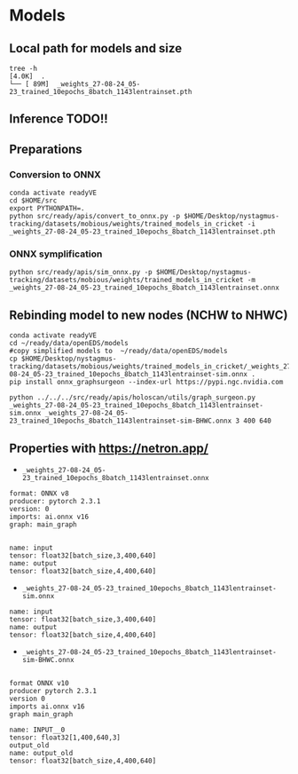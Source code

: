 # Models

## Local path for models and size
```
tree -h
[4.0K]  .
└── [ 89M]  _weights_27-08-24_05-23_trained_10epochs_8batch_1143lentrainset.pth
```

## Inference TODO!!

## Preparations
### Conversion to ONNX
```
conda activate readyVE
cd $HOME/src
export PYTHONPATH=.
python src/ready/apis/convert_to_onnx.py -p $HOME/Desktop/nystagmus-tracking/datasets/mobious/weights/trained_models_in_cricket -i _weights_27-08-24_05-23_trained_10epochs_8batch_1143lentrainset.pth
```

### ONNX symplification
```
python src/ready/apis/sim_onnx.py -p $HOME/Desktop/nystagmus-tracking/datasets/mobious/weights/trained_models_in_cricket -m _weights_27-08-24_05-23_trained_10epochs_8batch_1143lentrainset.onnx
```


## Rebinding model to new nodes (NCHW to NHWC)
```
conda activate readyVE
cd ~/ready/data/openEDS/models
#copy simplified models to  ~/ready/data/openEDS/models
cp $HOME/Desktop/nystagmus-tracking/datasets/mobious/weights/trained_models_in_cricket/_weights_27-08-24_05-23_trained_10epochs_8batch_1143lentrainset-sim.onnx .
pip install onnx_graphsurgeon --index-url https://pypi.ngc.nvidia.com

python ../../../src/ready/apis/holoscan/utils/graph_surgeon.py _weights_27-08-24_05-23_trained_10epochs_8batch_1143lentrainset-sim.onnx _weights_27-08-24_05-23_trained_10epochs_8batch_1143lentrainset-sim-BHWC.onnx 3 400 640
```


## Properties with https://netron.app/

* `_weights_27-08-24_05-23_trained_10epochs_8batch_1143lentrainset.onnx`

```
format: ONNX v8
producer: pytorch 2.3.1
version: 0
imports: ai.onnx v16
graph: main_graph


name: input
tensor: float32[batch_size,3,400,640]
name: output
tensor: float32[batch_size,4,400,640]
```

* `_weights_27-08-24_05-23_trained_10epochs_8batch_1143lentrainset-sim.onnx`
```
name: input
tensor: float32[batch_size,3,400,640]
name: output
tensor: float32[batch_size,4,400,640]
```


* `_weights_27-08-24_05-23_trained_10epochs_8batch_1143lentrainset-sim-BHWC.onnx`

```

format ONNX v10
producer pytorch 2.3.1
version 0 
imports ai.onnx v16
graph main_graph

name: INPUT__0
tensor: float32[1,400,640,3]
output_old
name: output_old
tensor: float32[batch_size,4,400,640]
```


